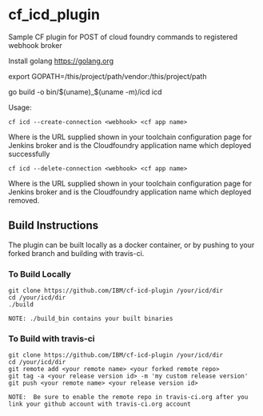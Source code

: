 # cf_icd_plugin
Sample CF plugin for POST of cloud foundry commands to registered webhook broker

Install golang https://golang.org

export GOPATH=/this/project/path/vendor:/this/project/path

go build -o bin/$(uname)_$(uname -m)/icd icd

Usage:
```
cf icd --create-connection <webhook> <cf app name>
```
Where <webhook> is the URL supplied shown in your toolchain configuration page for Jenkins broker
and <cf app name> is the Cloudfoundry application name which deployed successfully

```
cf icd --delete-connection <webhook> <cf app name>
```
Where <webhook> is the URL supplied shown in your toolchain configuration page for Jenkins broker
and <cf app name> is the Cloudfoundry application name which deployed removed.

## Build Instructions
The plugin can be built locally as a docker container, or by pushing to your forked branch and building with travis-ci.

### To Build Locally
```
git clone https://github.com/IBM/cf-icd-plugin /your/icd/dir
cd /your/icd/dir
./build

NOTE: ./build_bin contains your built binaries
```

### To Build with travis-ci
```
git clone https://github.com/IBM/cf-icd-plugin /your/icd/dir
cd /your/icd/dir
git remote add <your remote name> <your forked remote repo>
git tag -a <your release version id> -m 'my custom release version'
git push <your remote name> <your release version id>

NOTE:  Be sure to enable the remote repo in travis-ci.org after you link your github account with travis-ci.org account
```
